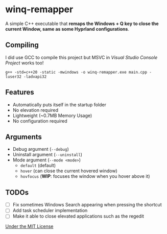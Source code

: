 # winq-remapper
A simple C++ executable that **remaps the Windows + Q key to close the current Window, same as some Hyprland configurations**.

## Compiling
I did use GCC to compile this project but MSVC in *Visual Studio Console Project* works too!
```
g++ -std=c++20 -static -mwindows -o winq-remapper.exe main.cpp -luser32 -ladvapi32
```

## Features
- Automatically puts itself in the startup folder
- No elevation required
- Lightweight (~0.7MB Memory Usage)
- No configuration required

## Arguments
- Debug argument (`--debug`)
- Uninstall argument (`--uninstall`)
- Mode argument (`--mode <mode>`)
  - `default` (default)
  - `hover` (can close the current hovered window)
  - `hovfocus` (**WIP**: focuses the window when you hover above it)

## TODOs
- [ ] Fix sometimes Windows Search appearing when pressing the shortcut
- [ ] Add task scheduler implementation
- [ ] Make it able to close elevated applications such as the regedit

[Under the MIT License](LICENSE)